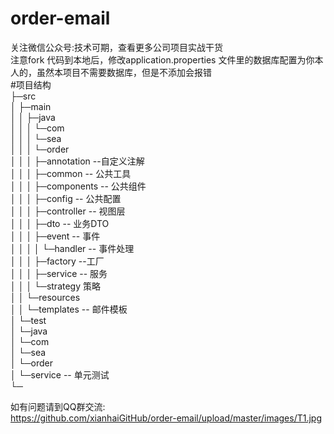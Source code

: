 # order-email
关注微信公众号:技术可期，查看更多公司项目实战干货<br />
注意fork 代码到本地后，修改application.properties 文件里的数据库配置为你本人的，虽然本项目不需要数据库，但是不添加会报错<br />
#项目结构<br />
├─src<br />
│  ├─main<br />
│  │  ├─java<br />
│  │  │  └─com<br />
│  │  │      └─sea<br />
│  │  │          └─order<br />
│  │  │              ├─annotation    --自定义注解<br />
│  │  │              ├─common        -- 公共工具<br />
│  │  │              ├─components    -- 公共组件<br />
│  │  │              ├─config        -- 公共配置<br />
│  │  │              ├─controller    -- 视图层<br />
│  │  │              ├─dto           -- 业务DTO<br />
│  │  │              ├─event         -- 事件<br />
│  │  │              │  └─handler   -- 事件处理<br />
│  │  │              ├─factory       --工厂<br />
│  │  │              ├─service       -- 服务<br />
│  │  │              └─strategy      策略<br />
│  │  └─resources<br />
│  │      └─templates                -- 邮件模板<br />
│  └─test<br />
│      └─java<br />
│          └─com<br />
│              └─sea<br />
│                  └─order<br />
│                      └─service      -- 单元测试<br />
└─


如有问题请到QQ群交流:<br />
https://github.com/xianhaiGitHub/order-email/upload/master/images/T1.jpg<br />
